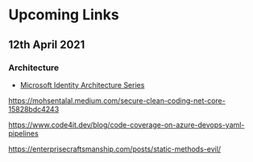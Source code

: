 # Upcoming Links

## 12th April 2021

### Architecture
- [Microsoft Identity Architecture Series](https://www.youtube.com/playlist?list=PL3ZTgFEc7LyvWBvMTRArx5k5hz-wcA4VF)

https://mohsentalal.medium.com/secure-clean-coding-net-core-15828bdc4243

https://www.code4it.dev/blog/code-coverage-on-azure-devops-yaml-pipelines

https://enterprisecraftsmanship.com/posts/static-methods-evil/
